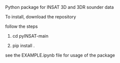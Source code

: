 Python package for INSAT 3D and 3DR sounder data

To install, download the repository

follow the steps

1. cd pyINSAT-main

2. pip install .




see the EXAMPLE.ipynb file for usage of the package

